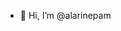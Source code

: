 - 👋 Hi, I’m @alarinepam

<!---
alarinepam/alarinepam is a ✨ special ✨ repository because its `README.md` (this file) appears on your GitHub profile.
You can click the Preview link to take a look at your changes.
--->
